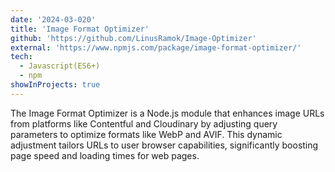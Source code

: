 ```yaml
---
date: '2024-03-020'
title: 'Image Format Optimizer'
github: 'https://github.com/LinusRamok/Image-Optimizer'
external: 'https://www.npmjs.com/package/image-format-optimizer/'
tech:
  - Javascript(ES6+)
  - npm
showInProjects: true
---
```


The Image Format Optimizer is a Node.js module that enhances image URLs from platforms like Contentful and Cloudinary by adjusting query parameters to optimize formats like WebP and AVIF. This dynamic adjustment tailors URLs to user browser capabilities, significantly boosting page speed and loading times for web pages.